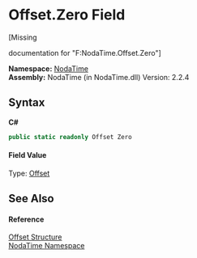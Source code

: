 # Offset.Zero Field
 

\[Missing <summary> documentation for "F:NodaTime.Offset.Zero"\]

**Namespace:**&nbsp;<a href="N_NodaTime">NodaTime</a><br />**Assembly:**&nbsp;NodaTime (in NodaTime.dll) Version: 2.2.4

## Syntax

**C#**<br />
``` C#
public static readonly Offset Zero
```


#### Field Value
Type: <a href="T_NodaTime_Offset">Offset</a>

## See Also


#### Reference
<a href="T_NodaTime_Offset">Offset Structure</a><br /><a href="N_NodaTime">NodaTime Namespace</a><br />